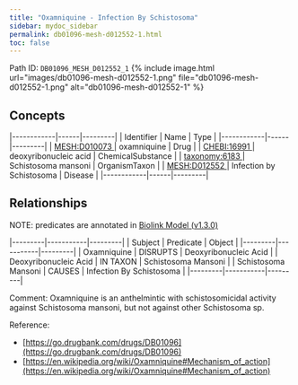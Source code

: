 ```yaml
---
title: "Oxamniquine - Infection By Schistosoma"
sidebar: mydoc_sidebar
permalink: db01096-mesh-d012552-1.html
toc: false 
---
```



Path ID: `DB01096_MESH_D012552_1`
{% include image.html url="images/db01096-mesh-d012552-1.png" file="db01096-mesh-d012552-1.png" alt="db01096-mesh-d012552-1" %}

## Concepts

|------------|------|---------|
| Identifier | Name | Type    |
|------------|------|---------|
| <a href="https://identifiers.org/MESH:D010073">MESH:D010073 </a> | oxamniquine | Drug |
| <a href="https://identifiers.org/CHEBI:16991">CHEBI:16991 </a> | deoxyribonucleic acid | ChemicalSubstance |
| <a href="https://identifiers.org/taxonomy:6183">taxonomy:6183 </a> | Schistosoma mansoni | OrganismTaxon |
| <a href="https://identifiers.org/MESH:D012552">MESH:D012552 </a> | Infection by Schistosoma | Disease |
|------------|------|---------|

## Relationships


NOTE: predicates are annotated in <a href="https://github.com/biolink/biolink-model/releases/tag/v1.3.0">Biolink Model (v1.3.0)</a>

|---------|-----------|---------|
| Subject | Predicate | Object  |
|---------|-----------|---------|
| Oxamniquine | DISRUPTS | Deoxyribonucleic Acid |
| Deoxyribonucleic Acid | IN TAXON | Schistosoma Mansoni |
| Schistosoma Mansoni | CAUSES | Infection By Schistosoma |
|---------|-----------|---------|

Comment: Oxamniquine is an anthelmintic with schistosomicidal activity against Schistosoma mansoni, but not against other Schistosoma sp.

Reference: 
  - [https://go.drugbank.com/drugs/DB01096](https://go.drugbank.com/drugs/DB01096)
  - [https://en.wikipedia.org/wiki/Oxamniquine#Mechanism_of_action](https://en.wikipedia.org/wiki/Oxamniquine#Mechanism_of_action)
